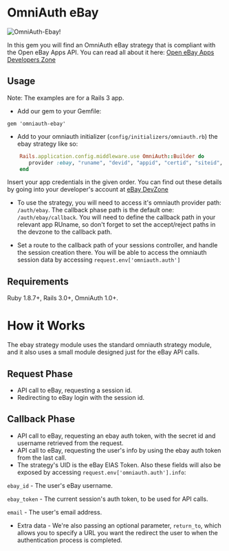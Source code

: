 # OmniAuth eBay

![OmniAuth-Ebay!](http://dl.dropbox.com/u/7525692/omniauthebay.png)

In this gem you will find an OmniAuth eBay strategy that is compliant with the Open eBay Apps API.
You can read all about it here: [Open eBay Apps Developers Zone](http://developer.ebay.com/DevZone/open-ebay-apps/Concepts/OpeneBayUGDev.html)

## Usage

Note: The examples are for a Rails 3 app.

* Add our gem to your Gemfile:

`gem 'omniauth-ebay'`

* Add to your omniauth initializer (`config/initializers/omniauth.rb`) the ebay strategy like so:

```ruby
    Rails.application.config.middleware.use OmniAuth::Builder do
       provider :ebay, "runame", "devid", "appid", "certid", "siteid", "apiurl"
    end
```

Insert your app credentials in the given order. You can find out these details by going into your developer's account at [eBay DevZone](https://developer.ebay.com/DevZone/account/)

* To use the strategy, you will need to access it's omniauth provider path: `/auth/ebay`. The callback phase path is the default one: `/auth/ebay/callback`.
You will need to define the callback path in your relevant app RUname, so don't forget to set the accept/reject paths in the devzone to the callback path.

* Set a route to the callback path of your sessions controller, and handle the session creation there. You will be able to access
the omniauth session data by accessing `request.env['omniauth.auth']`

## Requirements

Ruby 1.8.7+, Rails 3.0+, OmniAuth 1.0+.

# How it Works

The ebay strategy module uses the standard omniauth strategy module, and it also uses a small module
designed just for the eBay API calls.

## Request Phase

* API call to eBay, requesting a session id.
* Redirecting to eBay login with the session id.

## Callback Phase

* API call to eBay, requesting an ebay auth token, with the secret id and username retrieved from the request.
* API call to eBay, requesting the user's info by using the ebay auth token from the last call.
* The strategy's UID is the eBay EIAS Token. Also these fields will also be exposed by accessing `request.env['omniauth.auth'].info`:

`ebay_id` - The user's eBay username.

`ebay_token` - The current session's auth token, to be used for API calls.

`email` - The user's email address.

* Extra data - We're also passing an optional parameter, `return_to`, which allows you to specify a URL you want the redirect the user to when the authentication process is completed.

